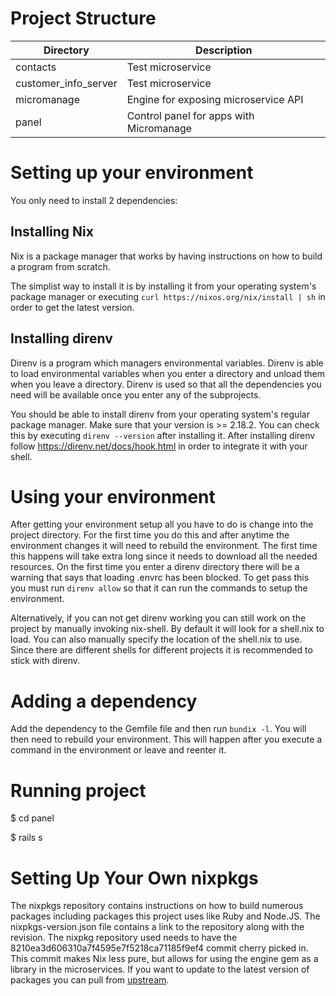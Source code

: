 # Project Structure
| Directory            | Description                              |
| -------------------- | ---------------------------------------- |
| contacts             | Test microservice                        |
| customer_info_server | Test microservice                        |
| micromanage          | Engine for exposing microservice API     |
| panel                | Control panel for apps with Micromanage  |

# Setting up your environment
You only need to install 2 dependencies:

## Installing Nix
Nix is a package manager that works by having instructions on how to build a program from scratch.

The simplist way to install it is by installing it from your operating system's package manager or executing `curl https://nixos.org/nix/install | sh` in order to get the latest version.

## Installing direnv
Direnv is a program which managers environmental variables. Direnv is able to load environmental variables when you enter a directory and unload them when you leave a directory. Direnv is used so that all the dependencies you need will be available once you enter any of the subprojects.

You should be able to install direnv from your operating system's regular package manager. Make sure that your version is >= 2.18.2. You can check this by executing `direnv --version` after installing it. After installing direnv follow https://direnv.net/docs/hook.html in order to integrate it with your shell.

# Using your environment
After getting your environment setup all you have to do is change into the project directory. For the first time you do this and after anytime the environment changes it will need to rebuild the environment. The first time this happens will take extra long since it needs to download all the needed resources. On the first time you enter a direnv directory there will be a warning that says that loading .envrc has been blocked. To get pass this you must run `direnv allow` so that it can run the commands to setup the environment.

Alternatively, if you can not get direnv working you can still work on the project by manually invoking nix-shell. By default it will look for a shell.nix to load. You can also manually specify the location of the shell.nix to use. Since there are different shells for different projects it is recommended to stick with direnv.

# Adding a dependency
Add the dependency to the Gemfile file and then run `bundix -l`. You will then need to rebuild your environment. This will happen after you execute a command in the environment or leave and reenter it.

# Running project
$ cd panel

$ rails s

# Setting Up Your Own nixpkgs
The nixpkgs repository contains instructions on how to build numerous packages including packages this project uses like Ruby and Node.JS. The nixpkgs-version.json file contains a link to the repository along with the revision. The nixpkg repository used needs to have the 8210ea3d606310a7f4595e7f5218ca71185f9ef4 commit cherry picked in. This commit makes Nix less pure, but allows for using the engine gem as a library in the microservices. If you want to update to the latest version of packages you can pull from [upstream](https://github.com/nixos/nixpkgs).
